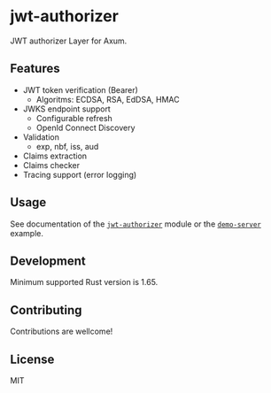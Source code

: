 # jwt-authorizer

JWT authorizer Layer for Axum.

## Features

- JWT token verification (Bearer)
    - Algoritms: ECDSA, RSA, EdDSA, HMAC
- JWKS endpoint support
    - Configurable refresh
    - OpenId Connect Discovery
- Validation
    - exp, nbf, iss, aud
- Claims extraction
- Claims checker
- Tracing support (error logging)

## Usage

See documentation of the [`jwt-authorizer`](./jwt-authorizer/docs/README.md) module or the [`demo-server`](./demo-server/) example.

## Development

Minimum supported Rust version is 1.65.

## Contributing

Contributions are wellcome!

## License

MIT
